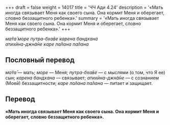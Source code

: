 +++
draft = false
weight = 14017
title = 'ЧЧ Ади 4.24'
description = '«Мать иногда связывает Меня как своего сына. Она кормит Меня и оберегает, словно беззащитного ребенка».'
summary = '«Мать иногда связывает Меня как своего сына. Она кормит Меня и оберегает, словно беззащитного ребенка».'
+++

_ма̄та̄ море путра-бха̄ве карена бандхана  
атихӣна-джн̃а̄не каре ла̄лана па̄лана_

## Пословный перевод

_ма̄та̄_ — мать; _море_ — Меня; _путра_\-_бха̄ве_ — с мыслями (о том, что Я ее) сын; _карена_ _бандхана_ — связывает; _атихӣна_\-_джн̃а̄не_ — с сознанием (Моей) беззащитности; _каре_ _ла̄лана_ _па̄лана_ — питает и защищает.

## Перевод

**«Мать иногда связывает Меня как своего сына. Она кормит Меня и оберегает, словно беззащитного ребенка».**
